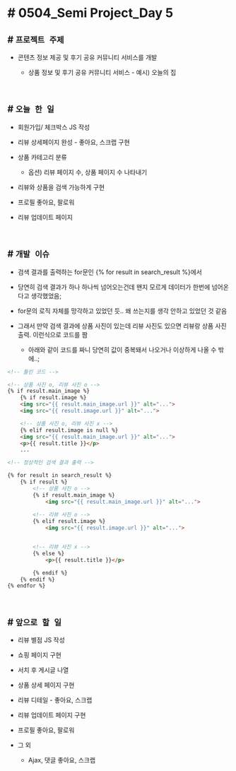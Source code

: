 # # 0504_Semi Project_Day 5

## # `프로젝트 주제`

- 콘텐츠 정보 제공 및 후기 공유 커뮤니티 서비스를 개발

    - 상품 정보 및 후기 공유 커뮤니티 서비스 - 예시) 오늘의 집

<br>

## # `오늘 한 일`

- 회원가입/ 체크박스 JS 작성

- 리뷰 상세페이지 완성 - 좋아요, 스크랩 구현

- 상품 카테고리 분류

    - 옵션) 리뷰 페이지 수, 상품 페이지 수 나타내기

- 리뷰와 상품을 검색 가능하게 구현

- 프로필 좋아요, 팔로워

- 리뷰 업데이트 페이지


<br>

## # `개발 이슈`

- 검색 결과를 출력하는 for문인 {% for result in search_result %}에서 
- 당연히 검색 결과가 하나 하나씩 넘어오는건데 왠지 모르게 데이터가 한번에 넘어온다고 생각했었음;
- for문의 로직 자체를 망각하고 있었던 듯.. 왜 쓰는지를 생각 안하고 있었던 것 같음

- 그래서 만약 검색 결과에 상품 사진이 있는데 리뷰 사진도 있으면 리뷰랑 상품 사진 출력. 이런식으로 코드를 짬
    - 아래와 같이 코드를 짜니 당연히 값이 중복돼서 나오거나 이상하게 나올 수 밖에..;

```html
<!-- 틀린 코드 -->

<!-- 상품 사진 o, 리뷰 사진 o -->
{% if result.main_image %}
    {% if result.image %}
    <img src="{{ result.main_image.url }}" alt="...">
    <img src="{{ result.image.url }}" alt="...">

    <!-- 상품 사진 o, 리뷰 사진 x -->
    {% elif result.image is null %}
    <img src="{{ result.main_image.url }}" alt="...">
    <p>{{ result.title }}</p>
	...
```
```html
<!-- 정상적인 검색 결과 출력 -->

{% for result in search_result %}
    {% if result %}
        <!-- 상품 사진 o -->
        {% if result.main_image %}
            <img src="{{ result.main_image.url }}" alt="...">
        
        <!-- 리뷰 사진 o -->
        {% elif result.image %}
            <img src="{{ result.image.url }}" alt="...">


        <!-- 리뷰 사진 x -->
        {% else %}
            <p>{{ result.title }}</p>

        {% endif %}
    {% endif %}
{% endfor %}
```

<br>

## # `앞으로 할 일`

- 리뷰 별점 JS 작성

- 쇼핑 페이지 구현

- 서치 후 게시글 나열

- 상품 상세 페이지 구현

- 리뷰 디테일 - 좋아요, 스크랩

- 리뷰 업데이트 페이지 구현

- 프로필 좋아요, 팔로워


- 그 외
    - Ajax, 댓글 좋아요, 스크랩

